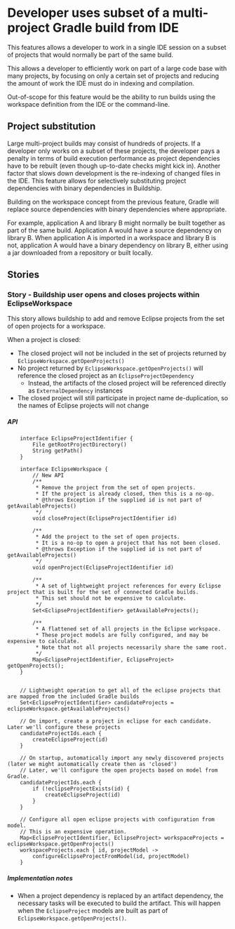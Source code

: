 # Developer uses subset of a multi-project Gradle build from IDE

This features allows a developer to work in a single IDE session on a subset of projects that would normally be part of the same build.

This allows a developer to efficiently work on part of a large code base with many projects, by focusing on only a certain set of projects and reducing the amount of work the IDE must do in indexing and compilation.

Out-of-scope for this feature would be the ability to run builds using the workspace definition from the IDE or the command-line.

## Project substitution

Large multi-project builds may consist of hundreds of projects. If a developer only works on a subset of these projects, the developer pays a penalty in terms of build execution performance as project dependencies have to be rebuilt (even though up-to-date checks might kick in). Another factor that slows down development is the re-indexing of changed files in the IDE. This feature allows for selectively substituting project dependencies with binary dependencies in Buildship.

Building on the workspace concept from the previous feature, Gradle will replace source dependencies with binary dependencies where appropriate.

For example, application A and library B might normally be built together as part of the same build. Application A would have a source dependency on library B. When application A is imported in a workspace and library B is not, application A would have a binary dependency on library B, either using a jar downloaded from a repository or built locally.

## Stories

### Story - Buildship user opens and closes projects within EclipseWorkspace

This story allows buildship to add and remove Eclipse projects from the set of open projects for a workspace.

When a project is closed:

- The closed project will not be included in the set of projects returned by `EclipseWorkspace.getOpenProjects()`
- No project returned by `EclipseWorkspace.getOpenProjects()` will reference the closed project as an `EclipseProjectDependency`
  - Instead, the artifacts of the closed project will be referenced directly as `ExternalDependency` instances
- The closed project will still participate in project name de-duplication, so the names of Eclipse projects will not change

##### API

```
    interface EclipseProjectIdentifier {
        File getRootProjectDirectory()
        String getPath()
    }

    interface EclipseWorkspace {
        // New API
        /**
         * Remove the project from the set of open projects.
         * If the project is already closed, then this is a no-op.
         * @throws Exception if the supplied id is not part of getAvailableProjects()
         */
        void closeProject(EclipseProjectIdentifier id)

        /**
         * Add the project to the set of open projects.
         * It is a no-op to open a project that has not been closed.
         * @throws Exception if the supplied id is not part of getAvailableProjects()
         */
        void openProject(EclipseProjectIdentifier id)

        /**
         * A set of lightweight project references for every Eclipse project that is built for the set of connected Gradle builds.
         * This set should not be expensive to calculate.
         */
        Set<EclipseProjectIdentifier> getAvailableProjects();

        /**
         * A flattened set of all projects in the Eclipse workspace.
         * These project models are fully configured, and may be expensive to calculate.
         * Note that not all projects necessarily share the same root.
         */
        Map<EclipseProjectIdentifier, EclipseProject> getOpenProjects();
    }


    // Lightweight operation to get all of the eclipse projects that are mapped from the included Gradle builds
    Set<EclipseProjectIdentifier> candidateProjects = eclipseWorkspace.getAvailableProjects()

    // On import, create a project in eclipse for each candidate. Later we'll configure these projects
    candidateProjectIds.each {
        createEclipseProject(id)
    }

    // On startup, automatically import any newly discovered projects (later we might automatically create then as 'closed')
    // Later, we'll configure the open projects based on model from Gradle.
    candidateProjectIds.each {
        if (!eclipseProjectExists(id) {
            createEclipseProject(id)
        }
    }

    // Configure all open eclipse projects with configuration from model.
    // This is an expensive operation.
    Map<EclipseProjectIdentifier, EclipseProject> workspaceProjects = eclipseWorkspace.getOpenProjects()
    workspaceProjects.each { id, projectModel ->
        configureEclipseProjectFromModel(id, projectModel)
    }
```

##### Implementation notes

- When a project dependency is replaced by an artifact dependency, the necessary tasks will be executed to build the artifact. This will happen when the `EclipseProject` models are built as part of `EclipseWorkspace.getOpenProjects()`.
